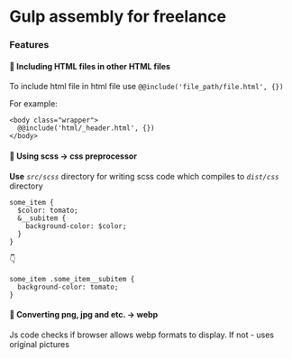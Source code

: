 # Gulp assembly for freelance
### Features
#### :pinched_fingers: Including HTML files in other HTML files

To include html file in html file use `@@include('file_path/file.html', {})`

For example:
```
<body class="wrapper">
  @@include('html/_header.html', {})
</body>
```

#### :pinched_fingers: Using scss -> css preprocessor
__Use__ *`src/scss`* directory for writing scss code which compiles to *`dist/css`* directory
```
some_item {
  $color: tomato;
  &__subitem {
    background-color: $color;
  }
}
```
:point_down:
```
some_item .some_item__subitem {
  background-color: tomato;
}
```
#### :pinched_fingers: Converting png, jpg and etc. -> webp
Js code checks if browser allows webp formats to display. If not - uses original pictures
